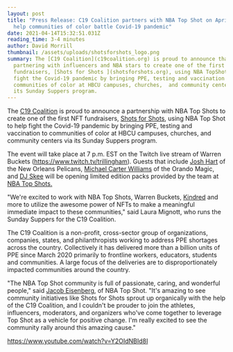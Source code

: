 ```yaml
---
layout: post
title: "Press Release: C19 Coalition partners with NBA Top Shot on April 15 to
  help communities of color battle Covid-19 pandemic"
date: 2021-04-14T15:32:51.031Z
reading_time: 3-4 minutes
author: David Morrill
thumbnail: /assets/uploads/shotsforshots_logo.png
summary: The [C19 Coalition](c19coalition.org) is proud to announce that it's
  partnering with influencers and NBA stars to create one of the first NFT
  fundraisers, [Shots for Shots ](shotsforshots.org), using NBA TopShots to help
  fight the Covid-19 pandemic by bringing PPE, testing and vaccination to
  communities of color at HBCU campuses, churches,  and community centers via
  its Sunday Suppers program.
---
```

The [C19 Coalition](https://deploy-preview-290--zealous-stonebraker-4c4acf.netlify.app/2021/04/14/c19coalition.org) is proud to announce a partnership with NBA Top Shots to create one of the first NFT fundraisers, [Shots for Shots](https://deploy-preview-290--zealous-stonebraker-4c4acf.netlify.app/2021/04/14/www.shotsforshots.org), using NBA Top Shot to help fight the Covid-19 pandemic by bringing PPE, testing and vaccination to communities of color at HBCU campuses, churches,  and community centers via its Sunday Suppers program. 

The event will take place at 7 p.m. EST on the Twitch live stream of Warren Buckets (<https://www.twitch.tv/trillingham>). Guests that include [Josh Hart](https://twitter.com/joshhart) of the New Orleans Pelicans, [Michael Carter Williams](https://twitter.com/mcarterwilliams) of the Orando Magic, and [DJ Skee](https://twitter.com/djskee) will be opening limited edition packs provided by the team at [NBA Top Shots.](https://nbatopshot.com/)

"We're excited to work with NBA Top Shots, Warren Buckets, [Kindred](https://kindredmembers.com/) and more to utilize the awesome power of NFTs to make a meaningful immediate impact to these communities," said Laura Mignott, who runs the Sunday Suppers for the C19 Coalition.

The C19 Coalition is a non-profit, cross-sector group of organizations, companies, states, and philanthropists working to address PPE shortages across the country. Collectively it has delivered more than a billion units of PPE since March 2020 primarily to frontline workers, educators, students and communities. A large focus of the deliveries are to disproportionately impacted communities around the country.

"The NBA Top Shot community is full of passionate, caring, and wonderful people," said [Jacob Eisenberg](https://twitter.com/Eisenberg43), of NBA Top Shot. "It's amazing to see community initiatives like Shots for Shots sprout up organically with the help of the C19 Coalition, and I couldn't be prouder to join the athletes, influencers, moderators, and organizers who've come together to leverage Top Shot as a vehicle for positive change. I'm really excited to see the community rally around this amazing cause."

https://www.youtube.com/watch?v=Y2OIdNBId8I